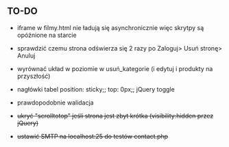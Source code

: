 ## TO-DO

* iframe w filmy.html nie ładują się asynchronicznie więc skrytpy są opóźnione na starcie
* sprawdzić czemu strona odświerza się 2 razy po Zaloguj> Usuń stronę> Anuluj
* wyrównać układ w poziomie w usuń_kategorie (i edytuj i produkty na przyszłość)
* nagłówki tabel position: sticky;; top: 0px;; jQuery toggle
* prawdopodobnie walidacja

* ~~ukryć "scrolltotop" jeśli strona jest zbyt krótka (visibility:hidden przez jQuery)~~
* ~~ustawić SMTP na localhost:25 do testów contact.php~~
